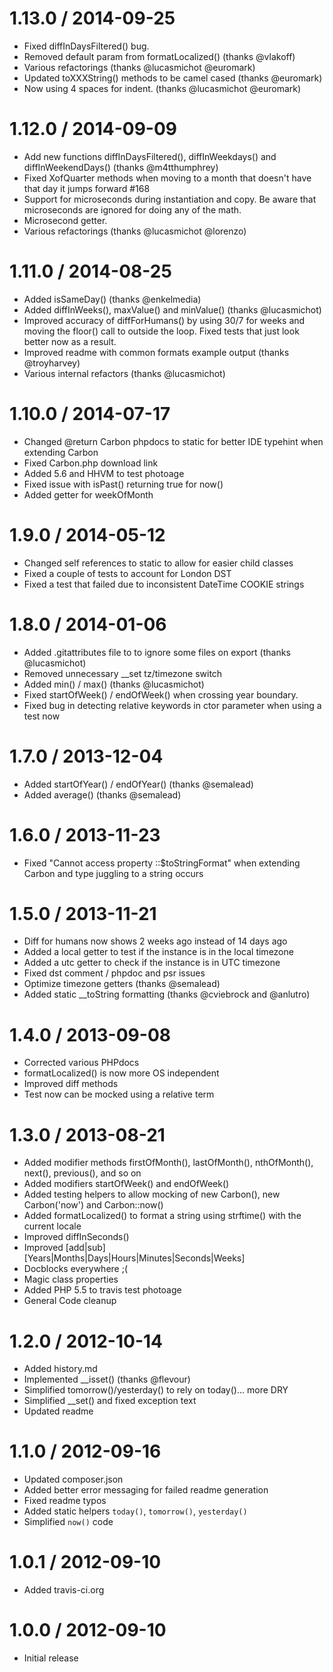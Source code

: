 1.13.0 / 2014-09-25
===================
* Fixed diffInDaysFiltered() bug.
* Removed default param from formatLocalized() (thanks @vlakoff)
* Various refactorings (thanks @lucasmichot @euromark)
* Updated toXXXString() methods to be camel cased (thanks @euromark)
* Now using 4 spaces for indent. (thanks @lucasmichot @euromark)

1.12.0 / 2014-09-09
===================
* Add new functions diffInDaysFiltered(), diffInWeekdays() and diffInWeekendDays() (thanks @m4tthumphrey)
* Fixed XofQuarter methods when moving to a month that doesn't have that day it jumps forward #168
* Support for microseconds during instantiation and copy.  Be aware that microseconds are ignored for doing any of the math.
* Microsecond getter.
* Various refactorings (thanks @lucasmichot @lorenzo)

1.11.0 / 2014-08-25
===================
* Added isSameDay() (thanks @enkelmedia)
* Added diffInWeeks(), maxValue() and minValue() (thanks @lucasmichot)
* Improved accuracy of diffForHumans() by using 30/7 for weeks and moving the floor() call to outside the loop.  Fixed tests that just look better now as a result.
* Improved readme with common formats example output (thanks @troyharvey)
* Various internal refactors (thanks @lucasmichot)

1.10.0 / 2014-07-17
===================
* Changed @return Carbon phpdocs to static for better IDE typehint when extending Carbon
* Fixed Carbon.php download link
* Added 5.6 and HHVM to test photoage
* Fixed issue with isPast() returning true for now()
* Added getter for weekOfMonth

1.9.0 / 2014-05-12
==================
* Changed self references to static to allow for easier child classes
* Fixed a couple of tests to account for London DST
* Fixed a test that failed due to inconsistent DateTime COOKIE strings

1.8.0 / 2014-01-06
==================
* Added .gitattributes file to to ignore some files on export (thanks @lucasmichot)
* Removed unnecessary __set tz/timezone switch
* Added min() / max() (thanks @lucasmichot)
* Fixed startOfWeek() / endOfWeek() when crossing year boundary.
* Fixed bug in detecting relative keywords in ctor parameter when using a test now

1.7.0 / 2013-12-04
==================
* Added startOfYear() / endOfYear() (thanks @semalead)
* Added average() (thanks @semalead)

1.6.0 / 2013-11-23
==================
* Fixed "Cannot access property ::$toStringFormat" when extending Carbon and type juggling to a string occurs

1.5.0 / 2013-11-21
==================
* Diff for humans now shows 2 weeks ago instead of 14 days ago
* Added a local getter to test if the instance is in the local timezone
* Added a utc getter to check if the instance is in UTC timezone
* Fixed dst comment / phpdoc and psr issues
* Optimize timezone getters (thanks @semalead)
* Added static __toString formatting (thanks @cviebrock and @anlutro)

1.4.0 / 2013-09-08
==================
* Corrected various PHPdocs
* formatLocalized() is now more OS independent
* Improved diff methods
* Test now can be mocked using a relative term

1.3.0 / 2013-08-21
==================

  * Added modifier methods firstOfMonth(), lastOfMonth(), nthOfMonth(), next(), previous(), and so on
  * Added modifiers startOfWeek() and endOfWeek()
  * Added testing helpers to allow mocking of new Carbon(), new Carbon('now') and Carbon::now()
  * Added formatLocalized() to format a string using strftime() with the current locale
  * Improved diffInSeconds()
  * Improved [add|sub][Years|Months|Days|Hours|Minutes|Seconds|Weeks]
  * Docblocks everywhere ;(
  * Magic class properties
  * Added PHP 5.5 to travis test photoage
  * General Code cleanup

1.2.0 / 2012-10-14
==================

  * Added history.md
  * Implemented __isset() (thanks @flevour)
  * Simplified tomorrow()/yesterday() to rely on today()... more DRY
  * Simplified __set() and fixed exception text
  * Updated readme

1.1.0 / 2012-09-16
==================

  * Updated composer.json
  * Added better error messaging for failed readme generation
  * Fixed readme typos
  * Added static helpers `today()`, `tomorrow()`, `yesterday()`
  * Simplified `now()` code

1.0.1 / 2012-09-10
==================

  * Added travis-ci.org

1.0.0 / 2012-09-10
==================

  * Initial release
